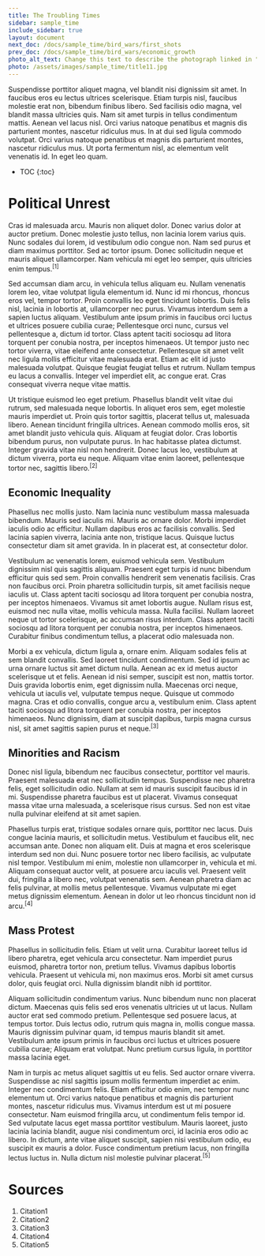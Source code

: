 ```yaml
---
title: The Troubling Times
sidebar: sample_time
include_sidebar: true
layout: document
next_doc: /docs/sample_time/bird_wars/first_shots
prev_doc: /docs/sample_time/bird_wars/economic_growth
photo_alt_text: Change this text to describe the photograph linked in "photo".
photo: /assets/images/sample_time/title11.jpg
---
```


Suspendisse porttitor aliquet magna, vel blandit nisi dignissim sit amet. In faucibus eros eu lectus ultrices scelerisque. Etiam turpis nisl, faucibus molestie erat non, bibendum finibus libero. Sed facilisis odio magna, vel blandit massa ultricies quis. Nam sit amet turpis in tellus condimentum mattis. Aenean vel lacus nisl. Orci varius natoque penatibus et magnis dis parturient montes, nascetur ridiculus mus. In at dui sed ligula commodo volutpat. Orci varius natoque penatibus et magnis dis parturient montes, nascetur ridiculus mus. Ut porta fermentum nisl, ac elementum velit venenatis id. In eget leo quam. 

* TOC
{:toc}

# Political Unrest

Cras id malesuada arcu. Mauris non aliquet dolor. Donec varius dolor at auctor pretium. Donec molestie justo tellus, non lacinia lorem varius quis. Nunc sodales dui lorem, id vestibulum odio congue non. Nam sed purus et diam maximus porttitor. Sed ac tortor ipsum. Donec sollicitudin neque et mauris aliquet ullamcorper. Nam vehicula mi eget leo semper, quis ultricies enim tempus.<sup>[1]</sup>

Sed accumsan diam arcu, in vehicula tellus aliquam eu. Nullam venenatis lorem leo, vitae volutpat ligula elementum id. Nunc id mi rhoncus, rhoncus eros vel, tempor tortor. Proin convallis leo eget tincidunt lobortis. Duis felis nisl, lacinia in lobortis at, ullamcorper nec purus. Vivamus interdum sem a sapien luctus aliquam. Vestibulum ante ipsum primis in faucibus orci luctus et ultrices posuere cubilia curae; Pellentesque orci nunc, cursus vel pellentesque a, dictum id tortor. Class aptent taciti sociosqu ad litora torquent per conubia nostra, per inceptos himenaeos. Ut tempor justo nec tortor viverra, vitae eleifend ante consectetur. Pellentesque sit amet velit nec ligula mollis efficitur vitae malesuada erat. Etiam ac elit id justo malesuada volutpat. Quisque feugiat feugiat tellus et rutrum. Nullam tempus eu lacus a convallis. Integer vel imperdiet elit, ac congue erat. Cras consequat viverra neque vitae mattis.

Ut tristique euismod leo eget pretium. Phasellus blandit velit vitae dui rutrum, sed malesuada neque lobortis. In aliquet eros sem, eget molestie mauris imperdiet ut. Proin quis tortor sagittis, placerat tellus ut, malesuada libero. Aenean tincidunt fringilla ultrices. Aenean commodo mollis eros, sit amet blandit justo vehicula quis. Aliquam at feugiat dolor. Cras lobortis bibendum purus, non vulputate purus. In hac habitasse platea dictumst. Integer gravida vitae nisl non hendrerit. Donec lacus leo, vestibulum at dictum viverra, porta eu neque. Aliquam vitae enim laoreet, pellentesque tortor nec, sagittis libero.<sup>[2]</sup>

## Economic Inequality

Phasellus nec mollis justo. Nam lacinia nunc vestibulum massa malesuada bibendum. Mauris sed iaculis mi. Mauris ac ornare dolor. Morbi imperdiet iaculis odio ac efficitur. Nullam dapibus eros ac facilisis convallis. Sed lacinia sapien viverra, lacinia ante non, tristique lacus. Quisque luctus consectetur diam sit amet gravida. In in placerat est, at consectetur dolor.

Vestibulum ac venenatis lorem, euismod vehicula sem. Vestibulum dignissim nisl quis sagittis aliquam. Praesent eget turpis id nunc bibendum efficitur quis sed sem. Proin convallis hendrerit sem venenatis facilisis. Cras non faucibus orci. Proin pharetra sollicitudin turpis, sit amet facilisis neque iaculis ut. Class aptent taciti sociosqu ad litora torquent per conubia nostra, per inceptos himenaeos. Vivamus sit amet lobortis augue. Nullam risus est, euismod nec nulla vitae, mollis vehicula massa. Nulla facilisi. Nullam laoreet neque ut tortor scelerisque, ac accumsan risus interdum. Class aptent taciti sociosqu ad litora torquent per conubia nostra, per inceptos himenaeos. Curabitur finibus condimentum tellus, a placerat odio malesuada non.

Morbi a ex vehicula, dictum ligula a, ornare enim. Aliquam sodales felis at sem blandit convallis. Sed laoreet tincidunt condimentum. Sed id ipsum ac urna ornare luctus sit amet dictum nulla. Aenean ac ex id metus auctor scelerisque ut et felis. Aenean id nisi semper, suscipit est non, mattis tortor. Duis gravida lobortis enim, eget dignissim nulla. Maecenas orci neque, vehicula ut iaculis vel, vulputate tempus neque. Quisque ut commodo magna. Cras et odio convallis, congue arcu a, vestibulum enim. Class aptent taciti sociosqu ad litora torquent per conubia nostra, per inceptos himenaeos. Nunc dignissim, diam at suscipit dapibus, turpis magna cursus nisl, sit amet sagittis sapien purus et neque.<sup>[3]</sup>

## Minorities and Racism

Donec nisl ligula, bibendum nec faucibus consectetur, porttitor vel mauris. Praesent malesuada erat nec sollicitudin tempus. Suspendisse nec pharetra felis, eget sollicitudin odio. Nullam at sem id mauris suscipit faucibus id in mi. Suspendisse pharetra faucibus est ut placerat. Vivamus consequat massa vitae urna malesuada, a scelerisque risus cursus. Sed non est vitae nulla pulvinar eleifend at sit amet sapien.

Phasellus turpis erat, tristique sodales ornare quis, porttitor nec lacus. Duis congue lacinia mauris, et sollicitudin metus. Vestibulum et faucibus elit, nec accumsan ante. Donec non aliquam elit. Duis at magna et eros scelerisque interdum sed non dui. Nunc posuere tortor nec libero facilisis, ac vulputate nisl tempor. Vestibulum mi enim, molestie non ullamcorper in, vehicula et mi. Aliquam consequat auctor velit, at posuere arcu iaculis vel. Praesent velit dui, fringilla a libero nec, volutpat venenatis sem. Aenean pharetra diam ac felis pulvinar, at mollis metus pellentesque. Vivamus vulputate mi eget metus dignissim elementum. Aenean in dolor ut leo rhoncus tincidunt non id arcu.<sup>[4]</sup>

## Mass Protest

Phasellus in sollicitudin felis. Etiam ut velit urna. Curabitur laoreet tellus id libero pharetra, eget vehicula arcu consectetur. Nam imperdiet purus euismod, pharetra tortor non, pretium tellus. Vivamus dapibus lobortis vehicula. Praesent ut vehicula mi, non maximus eros. Morbi sit amet cursus dolor, quis feugiat orci. Nulla dignissim blandit nibh id porttitor.

Aliquam sollicitudin condimentum varius. Nunc bibendum nunc non placerat dictum. Maecenas quis felis sed eros venenatis ultricies ut ut lacus. Nullam auctor erat sed commodo pretium. Pellentesque sed posuere lacus, at tempus tortor. Duis lectus odio, rutrum quis magna in, mollis congue massa. Mauris dignissim pulvinar quam, id tempus mauris blandit sit amet. Vestibulum ante ipsum primis in faucibus orci luctus et ultrices posuere cubilia curae; Aliquam erat volutpat. Nunc pretium cursus ligula, in porttitor massa lacinia eget.

Nam in turpis ac metus aliquet sagittis ut eu felis. Sed auctor ornare viverra. Suspendisse ac nisl sagittis ipsum mollis fermentum imperdiet ac enim. Integer nec condimentum felis. Etiam efficitur odio enim, nec tempor nunc elementum ut. Orci varius natoque penatibus et magnis dis parturient montes, nascetur ridiculus mus. Vivamus interdum est ut mi posuere consectetur. Nam euismod fringilla arcu, ut condimentum felis tempor id. Sed vulputate lacus eget massa porttitor vestibulum. Mauris laoreet, justo lacinia lacinia blandit, augue nisi condimentum orci, id lacinia eros odio ac libero. In dictum, ante vitae aliquet suscipit, sapien nisi vestibulum odio, eu suscipit ex mauris a dolor. Fusce condimentum pretium lacus, non fringilla lectus luctus in. Nulla dictum nisl molestie pulvinar placerat.<sup>[5]</sup>

# Sources

1. Citation1
2. Citation2
3. Citation3
4. Citation4
5. Citation5
